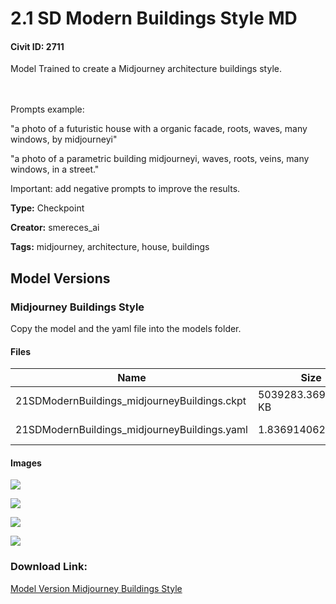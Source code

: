 # 2.1 SD Modern Buildings Style MD

#### Civit ID: 2711

<p>Model Trained to create a Midjourney architecture buildings style.</p><p><br /><br />Prompts example: </p><p>"a photo of a futuristic house with a organic facade, roots, waves, many windows, by midjourneyi"</p><p>"a photo of a parametric building midjourneyi, waves, roots, veins, many windows, in a street."</p><p></p><p>Important: add negative prompts to improve the results.</p>

**Type:** Checkpoint

**Creator:** smereces_ai

**Tags:** midjourney, architecture, house, buildings

## Model Versions

### Midjourney Buildings Style

<p>Copy the model and the yaml file into the models folder.</p>

#### Files

| Name | Size | Type | Format | Download Url | AutoV1 | AutoV2 | SHA256 | CRC32 | BLAKE3 |
| --- | --- | --- | --- | --- | --- | --- | --- | --- | --- |
| 21SDModernBuildings_midjourneyBuildings.ckpt | 5039283.369140625 KB | Model | PickleTensor | https://civitai.com/api/download/models/3002 | E5541F03 | 14E1E8D692 | 14E1E8D6928149EC00BD7C44D2AE5441590BF0EBA318C8C4DAD4025CC9E52DCD | E9C7E99E | B725CFD87443278076E900A16C166C4774E3F592774FCE1A866B5847EA751D5F |
| 21SDModernBuildings_midjourneyBuildings.yaml | 1.8369140625 KB | Config | Other | https://civitai.com/api/download/models/3002?type=Config&format=Other | - | 37C3EC0C8C | 37C3EC0C8CEFF07A7BF016A02BEBFCAF503D4988A3F4B993CCA0EB970F9ED859 | 1644C69F | 119794C20300F24E5499A195D49BF5C95AE38410B27876D5C0395708CACC127A |

#### Images

<p><img src="https://image.civitai.com/xG1nkqKTMzGDvpLrqFT7WA/5f049d2b-4a4c-4ffc-884b-28f47d5e7200/width=450/21285.jpeg" /></p>

<p><img src="https://image.civitai.com/xG1nkqKTMzGDvpLrqFT7WA/57644c07-f418-4042-117f-9e9fc7bdc500/width=450/21278.jpeg" /></p>

<p><img src="https://image.civitai.com/xG1nkqKTMzGDvpLrqFT7WA/827c0db9-d5d5-4fdd-776b-0c2a80cd2100/width=450/21282.jpeg" /></p>

<p><img src="https://image.civitai.com/xG1nkqKTMzGDvpLrqFT7WA/47535d58-a79c-4b8d-66d0-a442f8a61e00/width=450/21284.jpeg" /></p>

### Download Link:

[Model Version Midjourney Buildings Style](https://civitai.com/api/download/models/3002)

